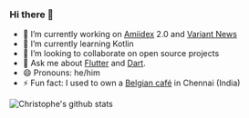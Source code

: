 ### Hi there 👋

- 🔭 I’m currently working on [Amiidex](https://play.google.com/store/apps/details?id=com.happytracebook.amiidex&hl=en_US) 2.0 and [Variant News](https://play.google.com/store/apps/details?id=com.electrixsheep.variant&hl=en_US)
- 🌱 I’m currently learning Kotlin
- 👯 I’m looking to collaborate on open source projects
- 💬 Ask me about [Flutter](https://flutter.dev/) and [Dart](https://dart.dev/).
- 😄 Pronouns: he/him
- ⚡ Fun fact: I used to own a [Belgian café](https://www.instagram.com/wafobel/) in Chennai (India)

![Christophe's github stats](https://github-readme-stats.vercel.app/api?username=cbonello&hide_border=true)

